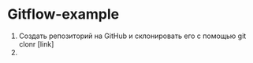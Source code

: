 # Gitflow-example
1. Создать репозиторий на GitHub и склонировать его с помощью git clonr [link]
2. 